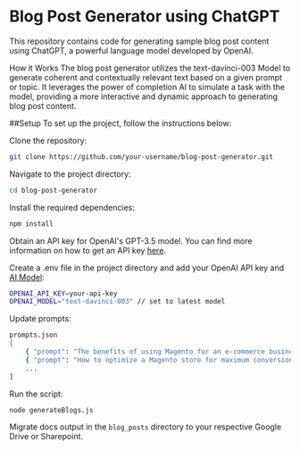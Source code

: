 # Blog Post Generator using ChatGPT

This repository contains code for generating sample blog post content using ChatGPT, a powerful language model developed by OpenAI.

How it Works
The blog post generator utilizes the text-davinci-003 Model to generate coherent and contextually relevant text based on a given prompt or topic. It leverages the power of completion AI to simulate a task with the model, providing a more interactive and dynamic approach to generating blog post content.

##Setup
To set up the project, follow the instructions below:

Clone the repository:

```sh
git clone https://github.com/your-username/blog-post-generator.git
```

Navigate to the project directory:

```sh
cd blog-post-generator
```

Install the required dependencies:

```sh
npm install
```

Obtain an API key for OpenAI's GPT-3.5 model. You can find more information on how to get an API key [here](https://openai.com/docs/guides/authentication/).

Create a .env file in the project directory and add your OpenAI API key and [AI Model](https://platform.openai.com/docs/models/overview):

```sh
OPENAI_API_KEY=your-api-key
OPENAI_MODEL="text-davinci-003" // set to latest model
```

Update prompts:

```sh
prompts.json
[
    { "prompt": "The benefits of using Magento for an e-commerce business.", "tag": "Magento"},
    { "prompt": "How to optimize a Magento store for maximum conversion.", "tag": "Magento"},
    ...
]
```

Run the script:

```sh
node generateBlogs.js
```

Migrate docs output in the `blog_posts` directory to your respective Google Drive or Sharepoint.
